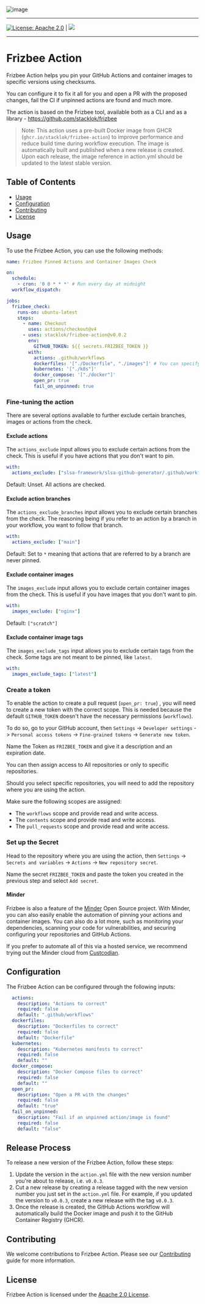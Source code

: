 ![image](https://github.com/stacklok/frizbee/assets/16540482/35034046-d962-475d-b8e2-67b7625f2a60)

---
[![License: Apache 2.0](https://img.shields.io/badge/License-Apache2.0-brightgreen.svg)](https://opensource.org/licenses/Apache-2.0) | [![](https://dcbadge.vercel.app/api/server/RkzVuTp3WK?logo=discord&label=Discord&color=5865&style=flat)](https://discord.gg/RkzVuTp3WK)

---
# Frizbee Action

Frizbee Action helps you pin your GitHub Actions and container images to specific versions using checksums.

You can configure it to fix it all for you and open a PR with the proposed changes,
fail the CI if unpinned actions are found and much more. 

The action is based on the Frizbee tool, available both as a CLI and as a library - https://github.com/stacklok/frizbee

> Note: This action uses a pre-built Docker image from GHCR (`ghcr.io/stacklok/frizbee-action`) to improve performance and reduce build time during workflow execution.
> The image is automatically built and published when a new release is created. Upon each release, the image reference in action.yml should be updated to the latest stable version.

## Table of Contents

- [Usage](#usage)
- [Configuration](#configuration)
- [Contributing](#contributing)
- [License](#license)

## Usage

To use the Frizbee Action, you can use the following methods:

```yml
name: Frizbee Pinned Actions and Container Images Check

on:
  schedule:
    - cron: '0 0 * * *' # Run every day at midnight
  workflow_dispatch:

jobs:
  frizbee_check:
    runs-on: ubuntu-latest
    steps:
      - name: Checkout
        uses: actions/checkout@v4
      - uses: stacklok/frizbee-action@v0.0.2
        env:
          GITHUB_TOKEN: ${{ secrets.FRIZBEE_TOKEN }}
        with:
          actions: .github/workflows
          dockerfiles: '["./Dockerfile", "./images"]' # You can specify multiple files or directories
          kubernetes: '["./k8s"]'
          docker_compose: '["./docker"]'
          open_pr: true
          fail_on_unpinned: true
```

### Fine-tuning the action

There are several options available to further exclude certain branches, images or actions from the check.

#### Exclude actions
The `actions_exclude` input allows you to exclude certain actions from the check. This is useful if you have actions that you don't want to pin.

```yml
with:
  actions_exclude: ["slsa-framework/slsa-github-generator/.github/workflows/generator_generic_slsa3.yml"]
```

Default: Unset. All actions are checked.

#### Exclude action branches
The `actions_exclude_branches` input allows you to exclude certain branches from the check. The reasoning being if you refer to an action by a branch in your workflow, you want to follow that branch.

```yml
with:
  actions_exclude: ["main"]
```
Default: Set to `*` meaning that actions that are referred to by a branch are never pinned.

#### Exclude container images
The `images_exclude` input allows you to exclude certain container images from the check. This is useful if you have images that you don't want to pin.

```yml
with:
  images_exclude: ["nginx"]
```

Default: `["scratch"]`

#### Exclude container image tags
The `images_exclude_tags` input allows you to exclude certain tags from the check. Some tags are not meant to be pinned, like `latest`.

```yml
with:
  images_exclude_tags: ["latest"]
```

### Create a token

To enable the action to create a pull request (`open_pr: true`) , you will need to create a new token with the correct scope. This is needed because the default `GITHUB_TOKEN` doesn't have the necessary permissions (`workflows`).

To do so, go to your GitHub account, then `Settings` -> `Developer settings` -> `Personal access tokens` -> `Fine-grained tokens` -> `Generate new token`.

Name the Token as `FRIZBEE_TOKEN` and give it a description and an expiration date.

You can then assign access to All repositories or only to specific repositories.

Should you select specific repositories, you will need to add the repository
where you are using the action.

Make sure the following scopes are assigned:

* The `workflows` scope and provide read and write access.
* The `contents` scope and provide read and write access.
* The `pull_requests` scope and provide read and write access.

### Set up the Secret

Head to the repository where you are using the action, then `Settings` -> `Secrets and variables` -> `Actions` -> `New repository secret`.

Name the secret `FRIZBEE_TOKEN` and paste the token you created in the previous
step and select `Add secret`.

#### Minder

Frizbee is also a feature of the [Minder](https://github.com/mindersec/minder) Open Source project.
With Minder, you can also easily enable the automation of pinning your actions
and container images. You can also do a lot more, such as monitoring your
dependencies, scanning your code for vulnerabilities, and securing configuring
your repositories and GitHub Actions.

If you prefer to automate all of this via a hosted service, we recommend trying out the Minder cloud from [Custcodian](https://custcodian.dev/).

## Configuration

The Frizbee Action can be configured through the following inputs:

```yml
  actions:
    description: "Actions to correct"
    required: false
    default: ".github/workflows"
  dockerfiles:
    description: "Dockerfiles to correct"
    required: false
    default: "Dockerfile"
  kubernetes:
    description: "Kubernetes manifests to correct"
    required: false
    default: ""
  docker_compose:
    description: "Docker Compose files to correct"
    required: false
    default: ""
  open_pr:
    description: "Open a PR with the changes"
    required: false
    default: "true"
  fail_on_unpinned:
    description: "Fail if an unpinned action/image is found"
    required: false
    default: "false"
```

## Release Process

To release a new version of the Frizbee Action, follow these steps:
1. Update the version in the `action.yml` file with the new version number you're about to release, i.e. `v0.0.3`.
2. Cut a new release by creating a release tagged with the new version number you just set in the `action.yml` file. For example, if you updated the version to `v0.0.3`, create a new release with the tag `v0.0.3`.
3. Once the release is created, the GitHub Actions workflow will automatically build the Docker image and push it to the GitHub Container Registry (GHCR).

## Contributing

We welcome contributions to Frizbee Action. Please see our [Contributing](./CONTRIBUTING.md) guide for more information.

## License

Frizbee Action is licensed under the [Apache 2.0 License](./LICENSE).
